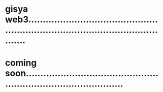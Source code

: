# gisya web3.........................................................................................................
# coming soon.......................................................................................
